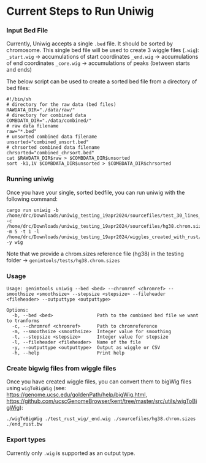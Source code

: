 # Current Steps to Run Uniwig

### Input Bed File

Currently, Uniwig accepts a single `.bed` file. It should be sorted by chromosome. This single bed file will be used to create 3 wiggle files (`.wig`):
`_start.wig` -> accumulations of start coordinates
`_end.wig` -> accumulations of end coordinates
`_core.wig` -> accumulations of peaks (between starts and ends)

The below script can be used to create a sorted bed file from a directory of bed files:

```shell
#!/bin/sh
# directory for the raw data (bed files)
RAWDATA_DIR="./data/raw/"
# directory for combined data
COMBDATA_DIR="./data/combined/"
# raw data filename
raw="*.bed"
# unsorted combined data filename
unsorted="combined_unsort.bed"
# chrsorted combined data filename
chrsorted="combined_chrsort.bed"
cat $RAWDATA_DIR$raw > $COMBDATA_DIR$unsorted
sort -k1,1V $COMBDATA_DIR$unsorted > $COMBDATA_DIR$chrsorted
```
### Running uniwig

Once you have your single, sorted bedfile, you can run uniwig with the following command:

```
cargo run uniwig -b /home/drc/Downloads/uniwig_testing_19apr2024/sourcefiles/test_30_lines_sorted.bed -c /home/drc/Downloads/uniwig_testing_19apr2024/sourcefiles/hg38.chrom.sizes -m 5 -t 1 -l /home/drc/Downloads/uniwig_testing_19apr2024/wiggles_created_with_rust/final_wiggles/ -y wig

```

Note that we provide a chrom.sizes reference file (hg38) in the testing folder -> `genimtools/tests/hg38.chrom.sizes`

### Usage
```
Usage: genimtools uniwig --bed <bed> --chromref <chromref> --smoothsize <smoothsize> --stepsize <stepsize> --fileheader <fileheader> --outputtype <outputtype>

Options:
  -b, --bed <bed>                Path to the combined bed file we want to tranforms
  -c, --chromref <chromref>      Path to chromreference
  -m, --smoothsize <smoothsize>  Integer value for smoothing
  -t, --stepsize <stepsize>      Integer value for stepsize
  -l, --fileheader <fileheader>  Name of the file
  -y, --outputtype <outputtype>  Output as wiggle or CSV
  -h, --help                     Print help

```

### Create bigwig files from wiggle files

Once you have created wiggle files, you can convert them to bigWig files using `wigToBigWig` (see: https://genome.ucsc.edu/goldenPath/help/bigWig.html, https://github.com/ucscGenomeBrowser/kent/tree/master/src/utils/wigToBigWig):

```
./wigToBigWig ./test_rust_wig/_end.wig ./sourcefiles/hg38.chrom.sizes ./end_rust.bw
```

### Export types

Currently only `.wig` is supported as an output type. 